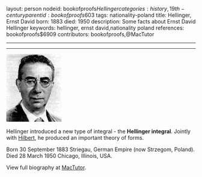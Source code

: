layout: person
nodeid: bookofproofs$Hellinger
categories: history,19th-century
parentid: bookofproofs$603
tags: nationality-poland
title: Hellinger, Ernst David
born: 1883
died: 1950
description: Some facts about Ernst David Hellinger
keywords: hellinger, ernst david,nationality poland
references: bookofproofs$6909
contributors: bookofproofs,@MacTutor

---


---

![Hellinger.jpg](https://github.com/bookofproofs/bookofproofs.github.io/blob/main/_sources/_assets/images/portraits/Hellinger.jpg?raw=true)

Hellinger introduced a new type of integral - the **Hellinger integral**. Jointly with <a href="https://mathshistory.st-andrews.ac.uk/Biographies/Hilbert/">Hilbert</a>, he produced an important theory of forms.

Born 30 September 1883 Striegau, German Empire (now Strzegom, Poland). Died 28 March 1950 Chicago, Illinois, USA.


View full biography at [MacTutor](https://mathshistory.st-andrews.ac.uk/Biographies/Hellinger/).